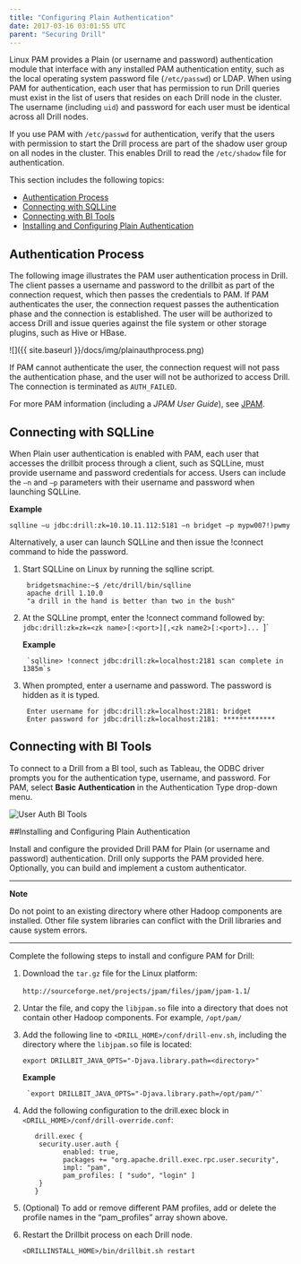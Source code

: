 ```yaml
---
title: "Configuring Plain Authentication"
date: 2017-03-16 03:01:55 UTC
parent: "Securing Drill"
---
```

Linux PAM provides a Plain (or username and password) authentication module that interface with any installed PAM authentication entity, such as the local operating system password file (`/etc/passwd`) or LDAP. 
When using PAM for authentication, each user that has permission to run Drill queries must exist in the list of users that resides on each Drill node in the cluster. The username (including `uid`) and password for each user must be identical across all Drill nodes. 

If you use PAM with `/etc/passwd` for authentication, verify that the users with permission to start the Drill process are part of the shadow user group on all nodes in the cluster. This enables Drill to read the `/etc/shadow` file for authentication.

This section includes the following topics:

- [Authentication Process]({{site.baseurl}}/docs/configuring-plain-authentication/#authentication-process)
- [Connecting with SQLLine]({{site.baseurl}}/docs/configuring-plain-authentication/#connecting-with-sqlline)
- [Connecting with BI Tools]({{site.baseurl}}/docs/configuring-plain-authentication/#connecting-with-bi-tools)
- [Installing and Configuring Plain Authentication]({{site.baseurl}}/docs/configuring-plain-authentication/#installing-and-configuring-plain-authentication)

## Authentication Process

The following image illustrates the PAM user authentication process in Drill.  The client passes a username and password to the drillbit as part of the connection request, which then passes the credentials to PAM.  If PAM authenticates the user, the connection request passes the authentication phase and the connection is established. The user will be authorized to access Drill and issue queries against the file system or other storage plugins, such as Hive or HBase.  

![]({{ site.baseurl }}/docs/img/plainauthprocess.png)

If PAM cannot authenticate the user, the connection request will not pass the authentication phase, and the user will not be authorized to access Drill. The connection is terminated as `AUTH_FAILED`.

For more PAM information (including a *JPAM User Guide*), see [JPAM](http://jpam.sourceforge.net/ "JPAM").

## Connecting with SQLLine

When Plain user authentication is enabled with PAM, each user that accesses the drillbit process through a client, such as SQLLine, must provide username and password credentials for access. Users can include the `–n` and `–p` parameters with their username and password when launching SQLLine. 

**Example**

    sqlline –u jdbc:drill:zk=10.10.11.112:5181 –n bridget –p mypw007!)pwmy

Alternatively, a user can launch SQLLine and then issue the !connect command to hide the password.

1. Start SQLLine on Linux by running the sqlline script. 

	    bridgetsmachine:~$ /etc/drill/bin/sqlline
      	apache drill 1.10.0
      	"a drill in the hand is better than two in the bush"

1. At the SQLLine prompt, enter the !connect command followed by:
	`jdbc:drill:zk=zk=<zk name>[:<port>][,<zk name2>[:<port>]... `]`
	
	**Example**

        `sqlline> !connect jdbc:drill:zk=localhost:2181 scan complete in 1385m`s

1. When prompted, enter a username and password. The password is hidden as it is typed.
    
       	Enter username for jdbc:drill:zk=localhost:2181: bridget
      	Enter password for jdbc:drill:zk=localhost:2181: ************* 

## Connecting with BI Tools

To connect to a Drill from a BI tool, such as Tableau, the ODBC driver prompts you for the authentication type, username, and password. For PAM, select **Basic Authentication** in the Authentication Type drop-down menu.

![User Auth BI Tools](http://i.imgur.com/J5X1Tds.png)

##Installing and Configuring Plain Authentication

Install and configure the provided Drill PAM for Plain (or username and password) authentication. Drill only supports the PAM provided here. Optionally, you can build and implement a custom authenticator.

---

**Note**

Do not point to an existing directory where other Hadoop components are installed. Other file system libraries can conflict with the Drill libraries and cause system errors. 

---

Complete the following steps to install and configure PAM for Drill:

1. Download the `tar.gz` file for the Linux platform:

	`http://sourceforge.net/projects/jpam/files/jpam/jpam-1.1`/

1. Untar the file, and copy the `libjpam.so` file into a directory that does not contain other Hadoop components. For example, `/opt/pam/`


1. Add the following line to `<DRILL_HOME>/conf/drill-env.sh`, including the directory where the `libjpam.s`o file is located: 

    `export DRILLBIT_JAVA_OPTS="-Djava.library.path=<directory>"` 

	**Example**

    	`export DRILLBIT_JAVA_OPTS="-Djava.library.path=/opt/pam/"` 

1. Add the following configuration to the drill.exec block in `<DRILL_HOME>/conf/drill-override.conf`: 
		
		  drill.exec {
		   security.user.auth {
		         enabled: true,
		         packages += "org.apache.drill.exec.rpc.user.security",
		         impl: "pam",
		         pam_profiles: [ "sudo", "login" ]
		   } 
		  }

1. (Optional) To add or remove different PAM profiles, add or delete the profile names in the “pam_profiles” array shown above. 

1. Restart the Drillbit process on each Drill node. 

    `<DRILLINSTALL_HOME>/bin/drillbit.sh restart`






